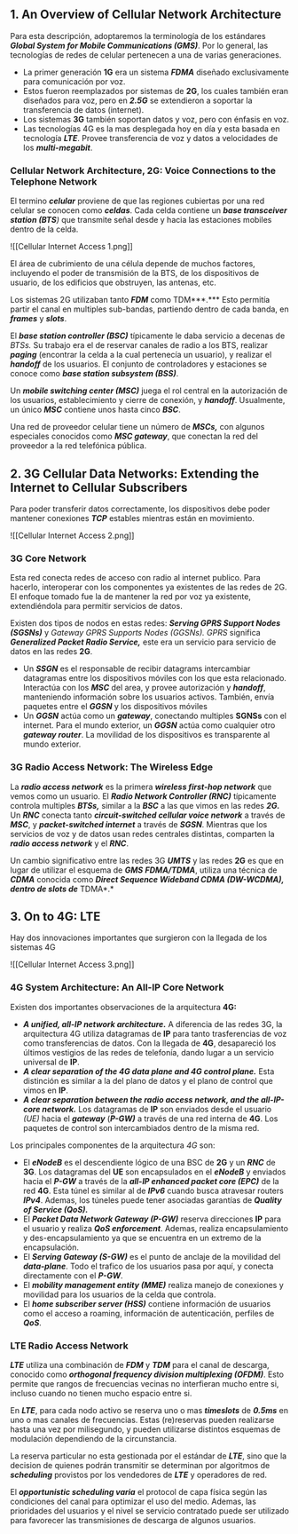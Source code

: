 ## 1. An Overview of Cellular Network Architecture

Para esta descripción, adoptaremos la terminología de los estándares ***Global System for Mobile Communications (GMS)***. Por lo general, las tecnologías de redes de celular pertenecen a una de varias generaciones.

- La primer generación **1G** era un sistema ***FDMA*** diseñado exclusivamente para comunicación por voz.
- Estos fueron reemplazados por sistemas de **2G**, los cuales también eran diseñados para voz, pero en ***2.5G*** se extendieron a soportar la transferencia de datos (internet).
- Los sistemas **3G** también soportan datos y voz, pero con énfasis en voz.
- Las tecnologías 4G es la mas desplegada hoy en día y esta basada en tecnología ***LTE***. Provee transferencia de voz y datos a velocidades de los ***multi-megabit***.

### Cellular Network Architecture, 2G: Voice Connections to the Telephone Network

El termino ***celular*** proviene de que las regiones cubiertas por una red celular se conocen como ***celdas***. Cada celda contiene un ***base transceiver station (BTS**)* que transmite señal desde y hacia las estaciones mobiles dentro de la celda.

![[Cellular Internet Access 1.png]]

El área de cubrimiento de una célula depende de muchos factores, incluyendo el poder de transmisión de la BTS, de los dispositivos de usuario, de los edificios que obstruyen, las antenas, etc.

Los sistemas 2G utilizaban tanto ***FDM*** como TDM***.*** Esto permitía partir el canal en multiples sub-bandas, partiendo dentro de cada banda, en ***frames*** y ***slots***.

El ***base station controller (BSC)*** típicamente le daba servicio a decenas de *BTSs.* Su trabajo era el de reservar canales de radio a los BTS, realizar ***paging*** (encontrar la celda a la cual pertenecía un usuario), y realizar el ***handoff*** de los usuarios. El conjunto de controladores y estaciones se conoce como ***base station subsystem (BSS)***.

Un ***mobile switching center (MSC)*** juega el rol central en la autorización de los usuarios, establecimiento y cierre de conexión, y ***handoff***. Usualmente, un único ***MSC*** contiene unos hasta cinco ***BSC***.

Una red de proveedor celular tiene un número de ***MSCs,*** con algunos especiales conocidos como ***MSC gateway***, que conectan la red del proveedor a la red telefónica pública.

## 2. 3G Cellular Data Networks: Extending the Internet to Cellular Subscribers

Para poder transferir datos correctamente, los dispositivos debe poder mantener conexiones ***TCP*** estables mientras están en movimiento.

![[Cellular Internet Access 2.png]]

### 3G Core Network

Esta red conecta redes de acceso con radio al internet publico. Para hacerlo, interoperar con los componentes ya existentes de las redes de 2G. El enfoque tomado fue la de mantener la red por voz ya existente, extendiéndola para permitir servicios de datos.

Existen dos tipos de nodos en estas redes: ***Serving GPRS Support Nodes (SGSNs)*** y *Gateway GPRS Supports Nodes (GGSNs). GPRS* significa ***Generalized Packet Radio Service,*** este era un servicio para servicio de datos en las redes **2G**.

- Un ***SSGN*** es el responsable de recibir datagrams intercambiar datagramas entre los dispositivos móviles con los que esta relacionado. Interactúa con los ***MSC*** del area, y provee autorización y ***handoff***, manteniendo información sobre los usuarios activos. También, envía paquetes entre el ***GGSN*** y los dispositivos móviles
- Un ***GGSN*** actúa como un ***gateway***, conectando multiples **SGNSs** con el internet. Para el mundo exterior, un ***GGSN*** actúa como cualquier otro ***gateway router***. La movilidad de los dispositivos es transparente al mundo exterior.

### 3G Radio Access Network: The Wireless Edge

La ***radio access network*** es la primera ***wireless first-hop network*** que vemos como un usuario. El ***Radio Network Controller (RNC)*** típicamente controla multiples ***BTSs,*** similar a la ***BSC*** a las que vimos en las redes ***2G.*** Un ***RNC*** conecta tanto ***circuit-switched cellular voice network*** a través de ***MSC***, y ***packet-switched internet*** a través de ***SGSN***. Mientras que los servicios de voz y de datos usan redes centrales distintas, comparten la ***radio access network*** y el ***RNC***.

Un cambio significativo entre las redes 3G ***UMTS*** y las redes **2G** es que en lugar de utilizar el esquema de ***GMS*** ***FDMA/TDMA***, utiliza una técnica de ***CDMA*** conocida como ***Direct Sequence Wideband CDMA (DW-WCDMA), dentro de slots de*** TDMA*.*

## 3. On to 4G: LTE

Hay dos innovaciones importantes que surgieron con la llegada de los sistemas 4G

![[Cellular Internet Access 3.png]]

### 4G System Architecture: An All-IP Core Network

Existen dos importantes observaciones de la arquitectura **4G:**

- ***A unified, all-IP network architecture.*** A diferencia de las redes 3G, la arquitectura 4G utiliza datagramas de **IP** para tanto trasferencias de voz como transferencias de datos. Con la llegada de **4G**, desapareció los últimos vestigios de las redes de telefonía, dando lugar a un servicio universal de **IP**.
- ***A clear separation of the 4G data plane and 4G control plane.*** Esta distinción es similar a la del plano de datos y el plano de control que vimos en **IP**.
- ***A clear separation between the radio access network, and the all-IP-core network.*** Los datagramas de **IP** son enviados desde el usuario *(UE)* hacia el ***gateway*** (***P-GW)*** a través de una red interna de **4G**. Los paquetes de control son intercambiados dentro de la misma red.

Los principales componentes de la arquitectura *4G* son:

- El ***eNodeB*** es el descendiente lógico de una BSC de **2G** y un ***RNC*** de **3G**. Los datagramas del **UE** son encapsulados en el ***eNodeB*** y enviados hacia el ***P-GW*** a través de la ***all-IP enhanced packet core (EPC)*** de la red **4G**. Esta túnel es similar al de ***IPv6*** cuando busca atravesar routers ***IPv4***. Ademas, los túneles puede tener asociadas garantías de ***Quality of Service (QoS).***
- El ***Packet Data Network Gateway (P-GW)*** reserva direcciones **IP** para el usuario y realiza ***QoS enforcement***. Ademas, realiza encapsulamiento y des-encapsulamiento ya que se encuentra en un extremo de la encapsulación.
- El ***Serving Gateway (S-GW)*** es el punto de anclaje de la movilidad del ***data-plane***. Todo el trafico de los usuarios pasa por aquí, y conecta directamente con el ***P-GW***.
- El ***mobility management entity (MME)*** realiza manejo de conexiones y movilidad para los usuarios de la celda que controla.
- El ***home subscriber server (HSS)*** contiene información de usuarios como el acceso a roaming, información de autenticación, perfiles de ***QoS***.

### LTE Radio Access Network

***LTE*** utiliza una combinación de ***FDM*** y ***TDM*** para el canal de descarga, conocido como ***orthogonal frequency division multiplexing (OFDM)***. Esto permite que rangos de frecuencias vecinas no interfieran mucho entre si, incluso cuando no tienen mucho espacio entre si.

En ***LTE***, para cada nodo activo se reserva uno o mas ***timeslots*** de ***0.5ms*** en uno o mas canales de frecuencias. Estas (re)reservas pueden realizarse hasta una vez por milisegundo, y pueden utilizarse distintos esquemas de modulación dependiendo de la circunstancia.

La reserva particular no esta gestionada por el estándar de ***LTE***, sino que la decision de quienes podrán transmitir se determinan por algoritmos de ***scheduling*** provistos por los vendedores de ***LTE*** y operadores de red.

El ***opportunistic scheduling varia*** el protocol de capa física según las condiciones del canal para optimizar el uso del medio. Ademas, las prioridades del usuarios y el nivel se servicio contratado puede ser utilizado para favorecer las transmisiones de descarga de algunos usuarios.
